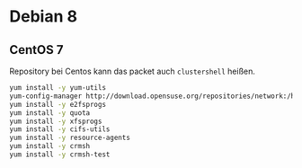 # Debian 8

## CentOS 7

Repository bei Centos kann das packet auch `clustershell` heißen.

```sh
yum install -y yum-utils
yum-config-manager http://download.opensuse.org/repositories/network:/ha-clustering:/Stable/CentOS_CentOS-7/network:ha-clustering:Stable.repo
yum install -y e2fsprogs
yum install -y quota
yum install -y xfsprogs
yum install -y cifs-utils
yum install -y resource-agents
yum install -y crmsh
yum install -y crmsh-test

```
